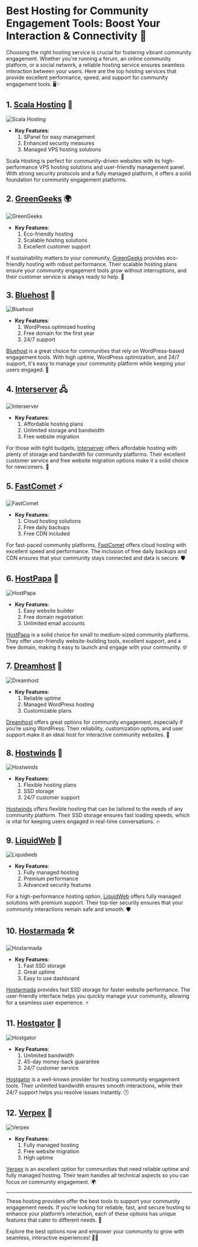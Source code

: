 # Best Hosting for Community Engagement Tools: Boost Your Interaction & Connectivity 🚀

Choosing the right hosting service is crucial for fostering vibrant community engagement. Whether you're running a forum, an online community platform, or a social network, a reliable hosting service ensures seamless interaction between your users. Here are the top hosting services that provide excellent performance, speed, and support for community engagement tools. 🖥️✨

## 1. [**Scala Hosting**](https://snipitx.com/scala-jy) 🌟
![Scala Hosting](https://i.imgur.com/uJ5JIK3.png "Scala Web Hosting")
- **Key Features**: 
  1. SPanel for easy management
  2. Enhanced security measures
  3. Managed VPS hosting solutions

Scala Hosting is perfect for community-driven websites with its high-performance VPS hosting solutions and user-friendly management panel. With strong security protocols and a fully managed platform, it offers a solid foundation for community engagement platforms.

## 2. [**GreenGeeks**](https://snipitx.com/greengeeks-jy) 🌍
![GreenGeeks](https://i.imgur.com/eEwuntu.jpg "GreenGeeks Hosting")
- **Key Features**: 
  1. Eco-friendly hosting
  2. Scalable hosting solutions
  3. Excellent customer support

If sustainability matters to your community, [GreenGeeks](https://snipitx.com/greengeeks-jy) provides eco-friendly hosting with robust performance. Their scalable hosting plans ensure your community engagement tools grow without interruptions, and their customer service is always ready to help. 🌱

## 3. [**Bluehost**](https://snipitx.com/bluehost-jy) 🔵
![Bluehost](https://i.imgur.com/PasFF9E.jpeg "Bluehost Hosting")
- **Key Features**: 
  1. WordPress optimized hosting
  2. Free domain for the first year
  3. 24/7 support

[Bluehost](https://snipitx.com/bluehost-jy) is a great choice for communities that rely on WordPress-based engagement tools. With high uptime, WordPress optimization, and 24/7 support, it's easy to manage your community platform while keeping your users engaged. 💬

## 4. [**Interserver**](https://snipitx.com/interserver-jy) 🖧
![Interserver](https://i.imgur.com/OM5dOEW.jpeg "Interserver Hosting")
- **Key Features**: 
  1. Affordable hosting plans
  2. Unlimited storage and bandwidth
  3. Free website migration

For those with tight budgets, [Interserver](https://snipitx.com/interserver-jy) offers affordable hosting with plenty of storage and bandwidth for community platforms. Their excellent customer service and free website migration options make it a solid choice for newcomers. 🚀

## 5. [**FastComet**](https://snipitx.com/fastcomet-jy) ⚡
![FastComet](https://i.imgur.com/7qgXuWp.png "FastComet Hosting")
- **Key Features**: 
  1. Cloud hosting solutions
  2. Free daily backups
  3. Free CDN included

For fast-paced community platforms, [FastComet](https://snipitx.com/fastcomet-jy) offers cloud hosting with excellent speed and performance. The inclusion of free daily backups and CDN ensures that your community stays connected and data is secure. 🛡️

## 6. [**HostPapa**](https://snipitx.com/hostpapa-jy) 🌱
![HostPapa](https://i.imgur.com/ouDTkvl.jpeg "HostPapa Hosting")
- **Key Features**: 
  1. Easy website builder
  2. Free domain registration
  3. Unlimited email accounts

[HostPapa](https://snipitx.com/hostpapa-jy) is a solid choice for small to medium-sized community platforms. They offer user-friendly website-building tools, excellent support, and a free domain, making it easy to launch and engage with your community. 🌐

## 7. [**Dreamhost**](https://snipitx.com/dreamhost-jy) 💭
![Dreamhost](https://i.imgur.com/rXIg8ip.jpeg "Dreamhost Hosting")
- **Key Features**: 
  1. Reliable uptime
  2. Managed WordPress hosting
  3. Customizable plans

[Dreamhost](https://snipitx.com/dreamhost-jy) offers great options for community engagement, especially if you’re using WordPress. Their reliability, customization options, and user support make it an ideal host for interactive community websites. 🌟

## 8. [**Hostwinds**](https://snipitx.com/hostwinds-jy) 💨
![Hostwinds](https://i.imgur.com/53aSNXx.jpeg "Hostwinds Hosting")
- **Key Features**: 
  1. Flexible hosting plans
  2. SSD storage
  3. 24/7 customer support

[Hostwinds](https://snipitx.com/hostwinds-jy) offers flexible hosting that can be tailored to the needs of any community platform. Their SSD storage ensures fast loading speeds, which is vital for keeping users engaged in real-time conversations. 🔥

## 9. [**LiquidWeb**](https://snipitx.com/liquidweb-jy) 🌊
![Liquidweb](https://i.imgur.com/4IvT9SC.jpeg "Liquidweb Hosting")
- **Key Features**: 
  1. Fully managed hosting
  2. Premium performance
  3. Advanced security features

For a high-performance hosting option, [LiquidWeb](https://snipitx.com/liquidweb-jy) offers fully managed solutions with premium support. Their top-tier security ensures that your community interactions remain safe and smooth. 🛡️

## 10. [**Hostarmada**](https://snipitx.com/hostarmada-jy) 🛠️
![Hostarmada](https://i.imgur.com/KFbdf3o.jpeg "Hostarmada Hosting")
- **Key Features**: 
  1. Fast SSD storage
  2. Great uptime
  3. Easy to use dashboard

[Hostarmada](https://snipitx.com/hostarmada-jy) provides fast SSD storage for faster website performance. The user-friendly interface helps you quickly manage your community, allowing for a seamless user experience. ⚡

## 11. [**Hostgator**](https://snipitx.com/hostgator-jy) 🐊
![Hostgator](https://i.imgur.com/BcVkH57.jpeg "Hostgator Hosting")
- **Key Features**: 
  1. Unlimited bandwidth
  2. 45-day money-back guarantee
  3. 24/7 customer service

[Hostgator](https://snipitx.com/hostgator-jy) is a well-known provider for hosting community engagement tools. Their unlimited bandwidth ensures smooth interactions, while their 24/7 support helps you resolve issues instantly. 🕒

## 12. [**Verpex**](https://snipitx.com/verpex-jy) 💎
![Verpex](https://i.imgur.com/6x5LhiS.jpeg "Verpex Hosting")
- **Key Features**: 
  1. Fully managed hosting
  2. Free website migration
  3. High uptime

[Verpex](https://snipitx.com/verpex-jy) is an excellent option for communities that need reliable uptime and fully managed hosting. Their team handles all technical aspects so you can focus on community engagement. 🌍

---

These hosting providers offer the best tools to support your community engagement needs. If you're looking for reliable, fast, and secure hosting to enhance your platform’s interaction, each of these options has unique features that cater to different needs. 🌟

Explore the best options now and empower your community to grow with seamless, interactive experiences! 💬🚀
